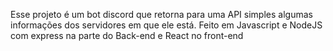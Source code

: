 Esse projeto é um bot discord que retorna para uma API simples algumas informações dos servidores em que ele está.
Feito em Javascript e NodeJS com express na parte do Back-end e React no front-end
